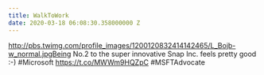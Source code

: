 ```yaml
---
title: WalkToWork
date: 2020-03-18 06:08:30.358000000 Z
---
```


 http://pbs.twimg.com/profile_images/1200120832414142465/L_Bojb-w_normal.jpgBeing No.2 to the super innovative Snap Inc. feels pretty good :-) #Microsoft https://t.co/MWWm9HQZpC #MSFTAdvocate